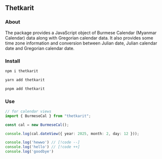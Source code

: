 
## Thetkarit

### About

The package provides a JavaScript object of Burmese Calendar (Myanmar Calendar) data along with Gregorian calendar data.
It also provides some time zone information and conversion between Julian date, Julian calendar date and Gregorian calendar date.

### Install

```bash
npm i thetkarit
```

```bash
yarn add thetkarit
```

```bash
pnpm add thetkarit
```

### Use

```ts
// for calendar views
import { BurmeseCal } from "thetkarit";

const cal = new BurmeseCal();

console.log(cal.dateView({ year: 2025, month: 2, day: 12 }));

```
```ts
console.log('hewwo') // [!code --]
console.log('hello') // [!code ++]
console.log('goodbye')
```